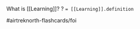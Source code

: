 What is [[Learning]]?
?
`= [[Learning]].definition`
<!--SR:!2022-10-03,1,210-->

#airtreknorth-flashcards/foi 